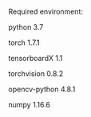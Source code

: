Required environment:

python 3.7

torch 1.7.1

tensorboardX 1.1

torchvision 0.8.2

opencv-python 4.8.1

numpy 1.16.6
